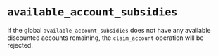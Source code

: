# `available_account_subsidies`

If the global `available_account_subsidies` does not have any available discounted accounts remaining, the `claim_account` operation will be rejected.
